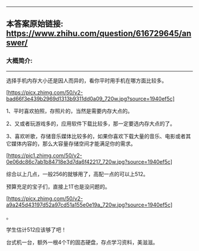 ----------------------------------------
## 本答案原始链接: https://www.zhihu.com/question/616729645/answer/
### 大概简介: 
----------------------------------------
选择手机内存大小还是因人而异的，看你平时用手机在哪方面比较多。

[https://picx.zhimg.com/50/v2-bad66f3e439b2969d1313b9311dd0a09_720w.jpg?source=1940ef5c]

1、平时喜欢拍照，存照片的，当然是需要内存大点的。

2、又或者玩游戏多的，应用软件下载比较多，那一定要选内存大点的了。

3、喜欢听歌，存储音乐媒体比较多的，如果你喜欢下载大量的音乐、电影或者其它媒体内容的，那么大容量存储空间才能满足你的需求。

[https://pic1.zhimg.com/50/v2-0e06dc86c7ab1b84718e3d7da6f42217_720w.jpg?source=1940ef5c]

综合以上几点，一般256的就够用了，高配一点的可以上512。

预算充足的宝子们，直接上1T也是没问题的。





[https://picx.zhimg.com/50/v2-a9a245d43197d52a97cd51a155e0e19a_720w.jpg?source=1940ef5c]

。

学生估计512应该够了吧！




台式机一台，额外一根4个T的固态硬盘，存点学习资料，美滋滋。